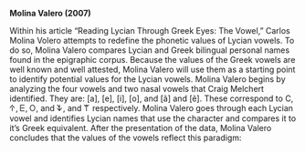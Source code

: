 **Molina Valero (2007)**

Within his article “Reading Lycian Through Greek Eyes: The Vowel,” Carlos Molina Volero attempts to redefine the phonetic values of Lycian vowels. To do so, Molina Valero compares Lycian and Greek bilingual personal names found in the epigraphic corpus. Because the values of the Greek vowels are well known and well attested, Molina Valero will use them as a starting point to identify potential values for the Lycian vowels. Molina Valero begins by analyzing the four vowels and two nasal vowels that Craig Melchert identified. They are: [a], [e], [i], [o], and [ã] and [ẽ]. These correspond to C, 𐊁, 𐊆, 𐊒, and 𐊙, and 𐊚 respectively. Molina Valero goes through each Lycian vowel and identifies Lycian names that use the character and compares it to it’s Greek equivalent. After the presentation of the data, Molina Valero concludes that the values of the vowels reflect this paradigm: 
